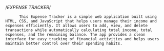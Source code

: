 /*EXPENSE TRACKER*/

          This Expense Tracker is a simple web application built using HTML, CSS, and JavaScript that helps users manage their income and expenses efficiently. It allows users to add, view, and delete transactions while automatically calculating total income, total expenses, and the remaining balance. The app provides a clean interface for easy tracking of financial activities and helps users maintain better control over their spending habits.
